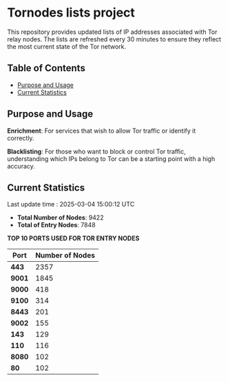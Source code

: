 # Tornodes lists project

This repository provides updated lists of IP addresses associated with Tor relay nodes. The lists are refreshed every 30 minutes to ensure they reflect the most current state of the Tor network.

## Table of Contents

- [Purpose and Usage](#purpose-and-usage)
- [Current Statistics](#current-statistics)


## Purpose and Usage

**Enrichment**: For services that wish to allow Tor traffic or identify it correctly.

**Blacklisting**: For those who want to block or control Tor traffic, understanding which IPs belong to Tor can be a starting point with a high accuracy.

## Current Statistics

Last update time : 2025-03-04 15:00:12 UTC

- **Total Number of Nodes**: 9422
- **Total of Entry Nodes**: 7848

**TOP 10 PORTS USED FOR TOR ENTRY NODES**

| **Port** | **Number of Nodes** |
|------|-----------------|
| **443**   | 2357  |
| **9001**   | 1845  |
| **9000**   | 418  |
| **9100**   | 314  |
| **8443**   | 201  |
| **9002**   | 155  |
| **143**   | 129  |
| **110**   | 116  |
| **8080**   | 102  |
| **80**   | 102  |

